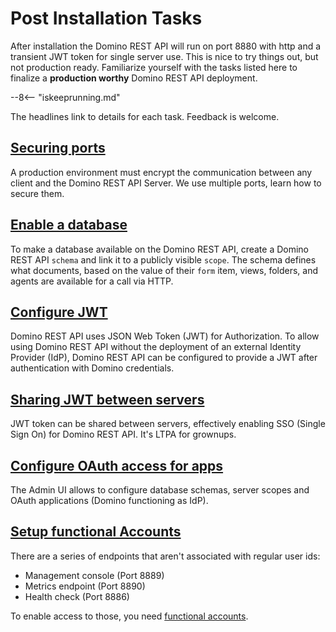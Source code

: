 # Post Installation Tasks

After installation the Domino REST API will run on port 8880 with http and a transient JWT token for single server use. This is nice to try things out, but not production ready. Familiarize yourself with the tasks listed here to finalize a **production worthy** Domino REST API deployment.

--8<-- "iskeeprunning.md"

The headlines link to details for each task. Feedback is welcome.

## [Securing ports](../installconfig/configuringPorts.md)

A production environment must encrypt the communication between any client and the Domino REST API Server. We use multiple ports, learn how to secure them.

## [Enable a database](../../howto/database/enablingadb.md)

To make a database available on the Domino REST API, create a Domino REST API `schema` and link it to a publicly visible `scope`. The schema defines what documents, based on the value of their `form` item, views, folders, and agents are available for a call via HTTP.

## [Configure JWT](../../references/security/authentication.md)

Domino REST API uses JSON Web Token (JWT) for Authorization. To allow using Domino REST API without the deployment of an external Identity Provider (IdP), Domino REST API can be configured to provide a JWT after authentication with Domino credentials.

## [Sharing JWT between servers](../../references/security/encryption.md)

JWT token can be shared between servers, effectively enabling SSO (Single Sign On) for Domino REST API. It's LTPA for grownups.

## [Configure OAuth access for apps](../../tutorial/adminui.md)

The Admin UI allows to configure database schemas, server scopes and OAuth applications (Domino functioning as IdP).

## [Setup functional Accounts](../installconfig/setupfunctionalaccount.md)

There are a series of endpoints that aren't associated with regular user ids:

- Management console (Port 8889)
- Metrics endpoint (Port 8890)
- Health check (Port 8886)

To enable access to those, you need [functional accounts](../../references/functionalUsers.md).
